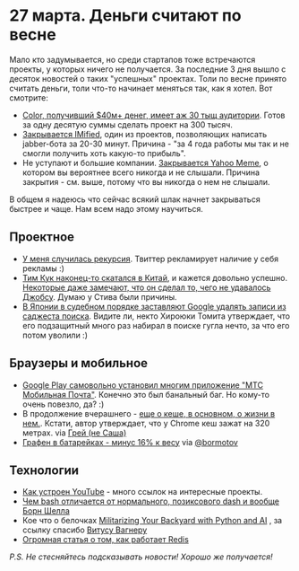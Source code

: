 # 27 марта. Деньги считают по весне

Мало кто задумывается, но среди стартапов тоже встречаются проекты, у которых ничего не получается. За последние 3 дня вышло с десяток новостей о таких "успешных" проектах. Толи по весне принято считать деньги, толи что-то начинает меняться так, как я хотел. Вот смотрите:

* [Color, получивший $40м+ денег, имеет аж 30 тыщ аудитории](http://j.mp/GWBV3V). Готов за одну десятую суммы сделать проект на 300 тысяч.
* [Закрывается IMified](http://j.mp/GWBV40), один из проектов, позволяющих написать jabber-бота за 20-30 минут. Причина - "за 4 года работы мы так и не смогли получить хоть какую-то прибыль".
* Не уступают и большие компании. [Закрывается Yahoo Meme](http://j.mp/GVeJyX), о котором вы вероятнее всего никогда и не слышали. Причина закрытия - см. выше, потому что вы никогда о нем не слышали.

В общем я надеюсь что сейчас всякий шлак начнет закрываться быстрее и чаще. Нам всем надо этому научиться.

## Проектное
* [У меня случилась рекурсия](http://j.mp/GVeJyY). Твиттер рекламирует наличие у себя рекламы :)
* [Тим Кук наконец-то скатался в Китай](http://j.mp/GVeJyZ), и кажется довольно успешно. [Некоторые даже замечают, что он сделал то, чего не удавалось Джобсу](http://j.mp/GVeLXu). Думаю у Стива были причины.
* [В Японии в судебном порядке заставляют Google удалять записи из саджеста поиска](http://j.mp/GVeJz2). Видите ли, некто Хироюки Томита утверждает, что его подзащитный много раз набирал в поиске гугла нечто, за что его потом уволили :)

## Браузеры и мобильное
* [Google Play самовольно установил многим приложение "МТС Мобильная Почта"](http://j.mp/GVeLXI). Конечно это был банальный баг. Но кому-то очень повезло, да? :)
* В продолжение вчерашнего - [еще о кеше, в основном, о жизни в нем.](http://j.mp/GVeJPn). Кстати, автор утверждает, что у Chrome кеш зажат на 320 метрах. via [Грей (не Саша)](http://j.mp/GVeJPq)
* [Графен в батарейках - минус 16% к весу](http://j.mp/GVeMe5) via [@bormotov](http://j.mp/GQZHRR)

## Технологии
* [Как устроен YouTube](http://j.mp/GVeMe8) - много ссылок на интересные проекты.
* [Чем bash отличается от нормального, позиксового dash и вообще Борн Шелла](http://j.mp/GVeK5Q)
* Кое что о белочках [Militarizing Your Backyard with Python and AI](http://www.i-programmer.info/news/105-artificial-intelligence/3968-militari­zing-your-backyard-with-python-and-ai.html) , за ссылку спасибо [Витусу Вагнеру](http://vitus-wagner.dreamwidth.org/720623.html)
* [Огромная статья о том, как работает Redis](http://j.mp/GVeK5V)

*P.S. Не стесняйтесь подсказывать новости! Хорошо же получается!*
